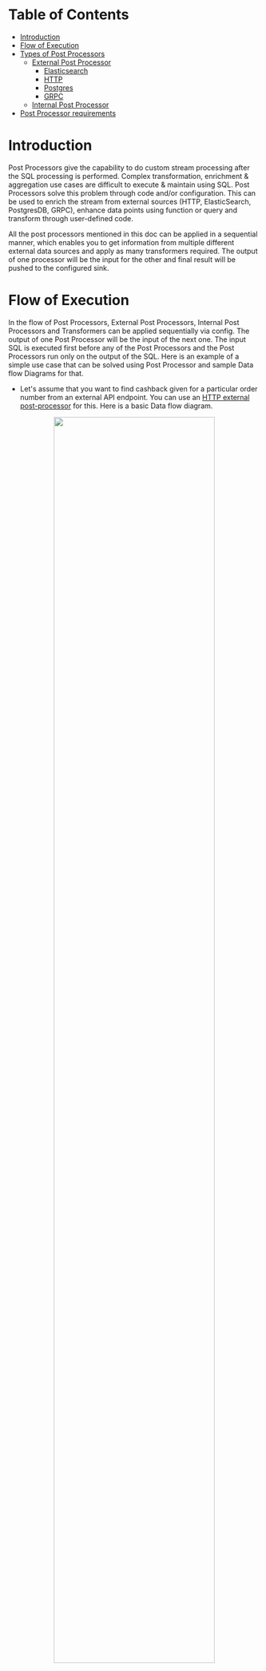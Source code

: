 # Table of Contents
* [Introduction](post_processor.md#introduction)
* [Flow of Execution](post_processor.md#flow-of-execution)
* [Types of Post Processors](post_processor.md#types-of-post-processors)
  * [External Post Processor](post_processor.md#external-post-processor)
    * [Elasticsearch](post_processor.md#elasticsearch)
    * [HTTP](post_processor.md#http)
    * [Postgres](post_processor.md#postgres)
    * [GRPC](post_processor.md#grpc)
  * [Internal Post Processor](post_processor.md#internal-post-processor)
* [Post Processor requirements](post_processor.md#post-processor-requirements)

# Introduction
Post Processors give the capability to do custom stream processing after the SQL processing is performed. Complex transformation, enrichment & aggregation use cases are difficult to execute & maintain using SQL. Post Processors solve this problem through code and/or configuration. This can be used to enrich the stream from external sources (HTTP, ElasticSearch, PostgresDB, GRPC), enhance data points using function or query and transform through user-defined code.

All the post processors mentioned in this doc can be applied in a sequential manner, which enables you to get information from multiple different external data sources and apply as many transformers required. The output of one processor will be the input for the other and final result will be pushed to the configured sink.

# Flow of Execution
In the flow of Post Processors, External Post Processors, Internal Post Processors and Transformers can be applied sequentially via config. The output of one Post Processor will be the input of the next one. The input SQL is executed first before any of the Post Processors and the Post Processors run only on the output of the SQL. Here is an example of a simple use case that can be solved using Post Processor and sample Data flow Diagrams for that.

* Let's assume that you want to find cashback given for a particular order number from an external API endpoint. You can use an [HTTP external post-processor](post_processor.md#http) for this. Here is a basic Data flow diagram.

<p align="center">
  <img src="../assets/external-http-post-processor.png" width="80%"/>
</p>

* In the above example, assume you also want to output the information of customer_id and amount which are fields from input proto. [Internal Post Processor](post_processor.md#internal-post-processor) can be used for selecting these fields from the input stream.

<p align="center">
  <img src="../assets/external-internal-post-processor.png" width="80%"/>
</p>

* After getting customer_id, amount and cashback amount, you may want to round off the cashback amount. For this, you can write a custom [transformer](docs/../../guides/use_transformer.md) which is a simple Java Flink Map function to calculate the round-off amount.

  **Note:** All the above processors are chained sequentially on the output of previous processor. The order of execution is determined via the order provided in json config.

<p align="center">
  <img src="../assets/external-internal-transformer-post-processor.png" width="80%"/>
</p>

# Types of Post Processors
There are three types of Post Processors :
* [External Post Processor](post_processor.md#external-post-processor)
* [Internal Post Processor](post_processor.md#internal-post-processor)
* [Transformers](docs/../../guides/use_transformer.md)

(Post Processors are entirely configuration driven. All the Post Processor related configs should be configured as part of [PRE_PROCESSOR_CONFIG](update link) json under Settings in Dagger creation flow. Multiple Post Processors can be combined in the same configuration and applied to a single Dagger. )

## External Post Processor
External Post Processor is the one that connects to an external data source to fetch data in an async manner and perform enrichment of the stream message. These kinds of Post Processors use Flink’s API for asynchronous I/O with external data stores. For more details on Flink’s Async I/O find the doc [here](https://ci.apache.org/projects/flink/flink-docs-release-1.9/dev/stream/operators/asyncio.html).

Currently, we are supporting four external sources.
* [Elasticsearch](post_processor.md#elasticsearch)
* [HTTP](post_processor.md#http)
* [Postgres](post_processor.md#postgres)
* [GRPC](post_processor.md#grpc)

### **Elasticsearch**
This enables you to enrich the input streams with any information present in any remote [Elasticsearch](https://www.elastic.co/). For example let's say you have payment transaction logs in input stream but user profile information in Elasticsearch, then you can use this post processor to get the profile information in each record.

#### Configuration

Following variables need to be configured as part of [POST_PROCESSOR_CONFIG](update link) json

##### `host`

IP(s) of the nodes/haproxy.

* Example value: `localhost`
* Type: `required`

##### `port`

Port exposed for the same.

* Example value: `9200`
* Type: `required`

##### `user`

Username for Elasticsearch.

* Example value: `testuser`
* Type: `optional`

##### `password`

Password for Elasticsearch.

* Example value: `test`
* Type: `optional`

##### `endpoint_pattern`

String template for the endpoint. This will be appended to the host to create the final URL.

* Example value: `/customers/customer/%s`
* Type: `required`

##### `endpoint_variables`

Comma-separated list of variables used for populating identifiers in endpoint_pattern.

* Example value: `customer_id`
* Type: `optional`

##### `retain_response_type`

If true it will not cast the response from ES to output proto schema. The default behaviour is to cast the response to the output proto schema.

* Example value: `false`
* Type: `optional`
* Default value: `false`

##### `retry_timeout`

Timeout between request retries in ms.

* Example value: `5000`
* Type: `required`

##### `socket_timeout`

The time waiting for data after establishing the connection in ms; maximum time of inactivity between two data packets.

* Example value: `6000`
* Type: `required`

##### `connect_timeout`

Timeout value for ES client in ms.

* Example value: `5000`
* Type: `required`

##### `capacity`

This parameter(Async I/O capacity) defines how many asynchronous requests may be in progress at the same time.

* Example value: `30`
* Type: `required`

##### `output_mapping`

Mapping of fields in output Protos goes here. Based on which part of the response data to use, you can configure the path, and output message fields will be populated accordingly.

* Example value: `{"customer_profile":{ "path":"$._source"}}`
* Type: `required`

##### `fail_on_errors`

A flag for deciding whether the job should fail on encountering errors or not. If set false the job won’t fail and enrich with empty fields otherwise the job will fail.

* Example value: `false`
* Type: `optional`
* Default value: `false`

##### `metric_id`

Identifier tag for metrics for every post processor applied. If not given it will use indexes of post processors in the json config.

* Example value: `test_id`
* Type: `optional`

#### Sample Query
You can select the fields that you want to get from input stream or you want to use for making the request.
  ```SQL
  SELECT customer_id from `booking`
  ```

#### Sample Configuration
  ```properties
  POST_PROCESSOR_ENABLED = true
  POST_PROCESSOR_CONFIG = {
    "external_source": {
      "es": [
        {
          "host": "127.0.0.1",
          "port": "9200",
          "endpoint_pattern": "/customers/customer/%s",
          "endpoint_variables": "customer_id",
          "retry_timeout": "5000",
          "socket_timeout": "6000",
          "stream_timeout": "5000",
          "connect_timeout": "5000",
          "capacity": "30",
          "output_mapping": {
            "customer_profile": {
              "path": "$._source"
            }
          }
        }
      ]
    }
  }
  ```

### **HTTP**
HTTP Post Processor connects to an external REST endpoint and does enrichment based on data from the response of the API call. Currently, we support POST and GET verbs for the API call.

#### Configuration

Following variables need to be configured as part of [POST_PROCESSOR_CONFIG](update link) json

##### `endpoint`

IP(s) of the nodes/haproxy.

* Example value: `http://127.0.0.1/api/customer`
* Type: `required`

##### `verb`

HTTP verb (currently support POST and GET).

* Example value: `GET`
* Type: `required`

##### `request_pattern`

Template for the body in case of POST and endpoint path in case of GET.

* Example value: `/customers/customer/%s`
* Type: `required`

##### `request_variables`

List of comma separated parameters to be replaced in request_pattern, these variables must be present in the input proto.

* Example value: `customer_id`
* Type: `optional`

##### `stream_timeout`

Timeout value for the stream in ms.

* Example value: `5000`
* Type: `required`

##### `connect_timeout`

Timeout value for HTTP client in ms.

* Example value: `5000`
* Type: `required`

##### `fail_on_errors`

A flag for deciding whether the job should fail on encountering errors(timeout and status codes apart from 2XX) or not. If set false the job won’t fail and enrich with empty fields otherwise the job will fail.

* Example value: `false`
* Type: `optional`
* Default value: `false`

##### `capacity`

This parameter(Async I/O capacity) defines how many asynchronous requests may be in progress at the same time.

* Example value: `30`
* Type: `required`

##### `headers`

Key-value pairs for adding headers to the request.

* Example value: `{"content-type": "application/json"}`
* Type: `optional`

##### `retain_response_type`

If true it will not cast the response from HTTP to output proto schema. The default behaviour is to cast the response to output proto schema.

* Example value: `false`
* Type: `optional`
* Default value: `false`

##### `output_mapping`

A mapping for all the fields we need to populate from the API response providing a path to fetch the required field from the response body.

* Example value: `{"customer_profile":{ "path":"$._source"}}`
* Type: `required`

##### `metric_id`

Identifier tag for metrics for every post processor applied. If not given it will use indexes of post processors in the json config.

* Example value: `test_id`
* Type: `optional`

#### Sample Query
You can select the fields that you want to get from input stream or you want to use for making the request.
  ```SQL
  SELECT customer_id from `booking`
  ```

#### Sample Configuration for GET
  ```properties
  POST_PROCESSOR_ENABLED = true
  POST_PROCESSOR_CONFIG = {
    "external_source": {
      "http": [
        {
          "endpoint": "http://127.0.0.1",
          "verb": "get",
          "request_pattern": "/customers/customer/%s",
          "request_variables": "customer_id",
          "stream_timeout": "5000",
          "connect_timeout": "5000",
          "fail_on_errors": "false",
          "capacity": "30",
          "headers": {
            "content-type": "application/json"
          },
          "output_mapping": {
            "customer_profile": {
              "path": "$._source"
            }
          }
        }
      ]
    }
  }
  ```

**Note:** In case you want to use all the fields along with a modification/nested field you can use “select *, modifield_field as custom_column_name from data_stream”.

#### Sample Configuration for POST
  ```properties
  POST_PROCESSOR_ENABLED = true
  POST_PROCESSOR_CONFIG = {
    "external_source": {
      "http": [
        {
          "endpoint": "http://127.0.0.1/customer",
          "verb": "post",
          "request_pattern": "{'key': \"%s\"}",
          "request_variables": "customer_id",
          "stream_timeout": "5000",
          "connect_timeout": "5000",
          "fail_on_errors": "false",
          "capacity": "30",
          "headers": {
            "content-type": "application/json"
          },
          "output_mapping": {
            "test_field": {
              "path": "$._source"
            }
          }
        }
      ]
    }
  }
  ```

**Note:** Post request patterns support both primitive and complex data types. But for complex objects you need to remove the quotes from the selector ( `%s`). So in case of a primitive datapoint of string the selector will be (`”%s”`) whereas for complex fields it will be (`%s`).

### **Postgres**
This enables you to enrich the input streams with any information present in any remote [Postgres](https://www.postgresql.org). For example let's say you have payment transaction logs in input stream but user profile information in Postgres, then you can use this post processor to get the profile information in each record. Currently, we support enrichment from PostgresDB queries that result in a single row from DB.

#### Configuration

Following variables need to be configured as part of [POST_PROCESSOR_CONFIG](update link) json

##### `host`

IP(s) of the nodes/haproxy.

* Example value: `http://127.0.0.1`
* Type: `required`

##### `port`

Port exposed for the same.

* Example value: `5432`
* Type: `required`

##### `user`

Username for Postgres.

* Example value: `testuser`
* Type: `required`

##### `password`

Password for particular user.

* Example value: `test`
* Type: `required`

##### `database`

Postgres database name.

* Example value: `testdb`
* Type: `required`

##### `query_pattern`

SQL query pattern to populate the data from PostgresDB.

* Example value: `select email, phone from public.customers where customer_id = '%s'`
* Type: `required`

##### `query_variables`

This is a comma-separated list (without any whitespaces in between) of parameters to be replaced in the query_pattern, and these variables must be present in the input proto.

* Example value: `customer_id`
* Type: `optional`

##### `stream_timeout`

Timeout value for the stream in ms.

* Example value: `25000`
* Type: `required`

##### `idle_timeout`

Timeout value for Postgres connection in ms.

* Example value: `25000`
* Type: `required`

##### `connect_timeout`

Timeout value for client in ms.

* Example value: `25000`
* Type: `required`

##### `fail_on_errors`

A flag for deciding whether the job should fail on encountering errors or not. If set false the job won’t fail and enrich with empty fields otherwise the job will fail.

* Example value: `false`
* Type: `optional`
* Default value: `false`

##### `capacity`

This parameter(Async I/O capacity) defines how many asynchronous requests may be in progress at the same time.

* Example value: `30`
* Type: `required`

##### `retain_response_type`

If true it will not cast the response from Postgres Query to output proto schema. The default behaviour is to cast the response to output proto schema.

* Example value: `false`
* Type: `optional`
* Default value: `false`

##### `output_mapping`

Mapping of fields in output Protos goes here. Based on which part of the response data to use, you can configure the path, and output message fields will be populated accordingly.

* Example value: `{"customer_email": "email","customer_phone": "phone”}`
* Type: `required`

##### `metric_id`

Identifier tag for metrics for every post processor applied. If not given it will use indexes of post processors in the json config.

* Example value: `test_id`
* Type: `optional`

#### Sample Query
You can select the fields that you want to get from input stream or you want to use for making the request.
  ```SQL
  SELECT customer_id from `booking`
  ```

#### Sample Configuration
  ```properties
  POST_PROCESSOR_ENABLED = true
  POST_PROCESSOR_CONFIG = {
    "external_source": {
      "pg": [
        { 
          "host": "http://127.0.0.1",
          "port": "5432",
          "user": "test",
          "password": "test",
          "database": "my_db",
          "capacity": "30",
          "stream_timeout": "25000",
          "connect_timeout": "25000",
          "idle_timeout": "25000",
          "query_pattern": "select email, phone from public.customers where customer_id = '%s'",
          "query_variables": "customer_id",
          "output_mapping": {
              "customer_email": "email",
              "customer_phone": "phone”
          },
          "fail_on_errors": "true"
        }
      ]
    }
  }
  ```

**Note:** If you want to use % as a special character in your Postgres query, you’ll need to provide an additional % with it as an escape character so that Java doesn’t take it as a string formatter and try to format it, which in turn might end up in invalid format exception.
E.g. "select email, phone from public.customers where name like '%%smith'"

### **GRPC**
This enables you to enrich the input streams with any information available via remote [GRPC](https://grpc.io/) server. For example let's say you have payment transaction logs in input stream but user profile information available via a GRPC service, then you can use this post processor to get the profile information in each record. Currently, we support only Unary calls.

#### Configuration

Following variables need to be configured as part of [POST_PROCESSOR_CONFIG](update link) json

##### `endpoint`

Hostname of the gRPC endpoint.

* Example value: `localhost`
* Type: `required`

##### `service_port`

Port exposed for the service.

* Example value: `5000`
* Type: `required`

##### `grpc_stencil_url`

Endpoint where request and response proto descriptors are present. If not there, it will try to find from the given stencil_url as of the input and output proto of Dagger.

* Example value: `http://localhost:9000/proto-descriptors/latest`
* Type: `optional`

##### `grpc_request_proto_schema`

Proto schema for the request for the gRPC API.

* Example value: `io.grpc.test.Request`
* Type: `required`

##### `grpc_response_proto_schema`

Proto schema for the response from the Grpc API.

* Example value: `io.grpc.test.Response`
* Type: `required`

##### `grpc_method_url`

Url of the grpc method exposed.

* Example value: `testserver.test/ReturnResponse`
* Type: `required`

##### `request_pattern`

Json Pattern for the request.

* Example value: `{'key': %s}`
* Type: `required`

##### `request_variables`

This is a comma-separated list of parameters to be replaced in the request_pattern, and these variables must be present in the input proto.

* Example value: `customer_id`
* Type: `optional`

##### `stream_timeout`

Timeout value for the stream in ms.

* Example value: `5000`
* Type: `required`

##### `connect_timeout`

Timeout value for gRPC client in ms.

* Example value: `5000`
* Type: `required`

##### `fail_on_errors`

A flag for deciding whether the job should fail on encountering errors or not. If set false the job won’t fail and enrich with empty fields otherwise the job will fail.

* Example value: `false`
* Type: `optional`
* Default value: `false`

##### `capacity`

This parameter(Async I/O capacity) defines how many asynchronous requests may be in progress at the same time.

* Example value: `30`
* Type: `required`

##### `headers`

Key-value pairs for adding headers to the request.

* Example value: `{'key': 'value'}`
* Type: `optional`

##### `retain_response_type`

If true it will not cast the response from gRPC endpoint to output proto schema. The default behaviour is to cast the response to output proto schema.

* Example value: `false`
* Type: `optional`
* Default value: `false`

##### `output_mapping`

Mapping of fields in output Protos goes here. Based on which part of the response data to use, you can configure the path, and output message fields will be populated accordingly.

* Example value: `{"customer_profile":{ "path":"$._source"}}`
* Type: `required`

##### `metric_id`

Identifier tag for metrics for every post processor applied. If not given it will use indexes of post processors in the json config.

* Example value: `test_id`
* Type: `optional`

#### Sample Query
You can select the fields that you want to get from input stream or you want to use for making the request.
  ```SQL
  SELECT customer_id from `booking`
  ```

#### Sample Configuration
  ```properties
  POST_PROCESSOR_ENABLED = true
  POST_PROCESSOR_CONFIG = {
    "external_source": {
      "grpc": [
        {
          "endpoint": "localhost",
          "service_port": "5000",
          "request_pattern": "{'key': %s}",
          "request_variables": "customer_id",
          "grpc_stencil_url": "http://localhost:9000/proto-descriptors/latest",
          "grpc_request_proto_schema": "io.grpc.test.Request",
          "grpc_response_proto_schema": "io.grpc.test.Response",
          "grpc_method_url": "testserver.test/ReturnResponse",
          "stream_timeout": "5000",
          "connect_timeout": "5000",
          "fail_on_errors": "false",
          "capacity": "30",
          "headers": {
            "key": "value"
          },
          "output_mapping": {
            "customer_profile": {
              "path": "$._source"
            }
          }
        }
      ]
    }
  }
  ```

## Internal Post Processor
In order to enhance output with data that doesn’t need an external data store, you can use this configuration. At present we support 3 types.
* **SQL**: Data fields from the SQL query output. You could either use a specific field or ` * ` for all the fields.
* **Constant**: Constant value without any transformation.
* **Function**: Predefined functions (in Dagger) which will be evaluated at the time of event processing. At present, we support only `CURRENT_TIMESTAMP`, which can be used to populate the latest timestamp.

### Configuration

Following variables need to be configured as part of [POST_PROCESSOR_CONFIG](update link) json

#### `output_field`

Field in output proto where this field should be populated.

* Example value: `event_timestamp`
* Type: `required`

#### `value`

The input data.

* Example value: `CURRENT_TIMESTAMP`
* Type: `required`

#### `type`

The type of internal post processor. This could be ‘SQL’, ‘constant’ or ‘function’ as explained above.

* Example value: `function`
* Type: `optional`

### Sample Query
You can select the fields that you want to get from input stream or you want to use for making the request.
  ```SQL
  SELECT * from `booking`
  ```

### Sample Configurations

**SQL**

This configuration will populate field `booking_log` with all the input fields selected in the SQL
  ```properties
  POST_PROCESSOR_ENABLED = true
  POST_PROCESSOR_CONFIG = {
    "internal_source": [
      {
        "output_field": "booking_log",
        "type": "sql",
        "value": "*"
      }
    ]
  }
  ```

**Constant**

This configuration will populate field `s2id_level` with value 13 for all the events
  ```properties
  POST_PROCESSOR_ENABLED = true
  POST_PROCESSOR_CONFIG = {
    "internal_source": [
      {
        "output_field": "s2id_level",
        "type": "constant",
        "value": "13"
      }
    ]
  }
  ```

**Function**

This configuration will populate field `event_timestamp` with a timestamp of when the event is processed
  ```properties
  POST_PROCESSOR_ENABLED = true
  POST_PROCESSOR_CONFIG = {
    "internal_source": [
      {
        "output_field": "event_timestamp",
        "type": "function",
        "value": "CURRENT_TIMESTAMP"
      }
    ]
  }
  ```
# Post Processor requirements

Some basic information you need to know before the creation of a Post Processor Dagger is as follow

## Number of Post Processors
Any number of Post Processors can be added based on the use-case. And also there can be multiple Post Processors of the same type. The initial SQL should not depend on the number of Post Processors and you can simply start with selecting as many fields that are required for the final result as well as the Post Processors in the SQL.

## Throughput
The throughput depends on the input topic of Dagger and after SQL filtering, the enrichment store should be able to handle that load.

## Output Proto
The output proto should have all the fields that you want to output from the input stream as well as fields getting enriched from the Post Processor with the correct data type.

## Connectivity
The enrichment store should have connectivity to the Dagger deployment.

